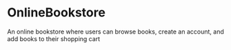 # OnlineBookstore
An online bookstore where users can browse books, create an account, and add books to their shopping cart
